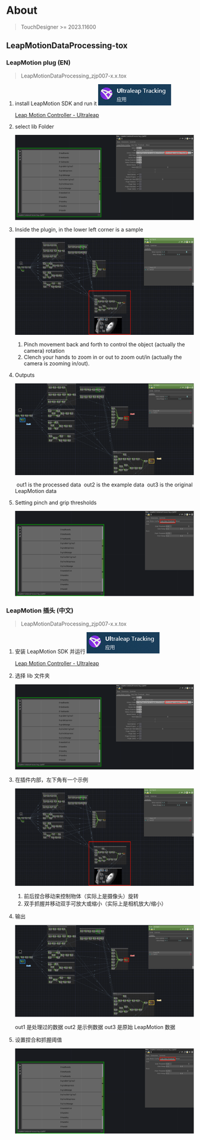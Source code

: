 # About

> TouchDesigner >= 2023.11600

## LeapMotionDataProcessing-tox

### LeapMotion plug (EN)

> LeapMotionDataProcessing_zjp007-x.x.tox

1. install LeapMotion SDK and run it ![image-20250112174046163](./imgs/image-20250112174046163.png)

   [Leap Motion Controller - Ultraleap](https://leap2.ultraleap.com/downloads/leap-motion-controller/)

2. select lib Folder

   ![image-20250112174205414](./imgs/image-20250112174205414.png)

3. Inside the plugin, in the lower left corner is a sample

   ![image-20250112174346125](./imgs/image-20250112174346125.png)

   1. Pinch movement back and forth to control the object (actually the camera) rotation
   2. Clench your hands to zoom in or out to zoom out/in (actually the camera is zooming in/out).

4. Outputs

   ![image-20250112174816528](./imgs/image-20250112174816528.png)

   ​														out1 is the processed data
   ​														out2 is the example data
   ​														out3 is the original LeapMotion data

5. Setting pinch and grip thresholds

   ![image-20250112174957230](./imgs/image-20250112174957230.png)



### LeapMotion 插头 (中文)

> LeapMotionDataProcessing_zjp007-x.x.tox

1. 安装 LeapMotion SDK 并运行 ![image-20250112174046163](./imgs/image-20250112174046163.png)

   [Leap Motion Controller - Ultraleap](https://leap2.ultraleap.com/downloads/leap-motion-controller/)

2. 选择 lib 文件夹

   ![image-20250112174205414](./imgs/image-20250112174205414.png)

3. 在插件内部，左下角有一个示例

   ![image-20250112174346125](./imgs/image-20250112174346125.png)

   1. 前后捏合移动来控制物体（实际上是摄像头）旋转
   2. 双手抓握并移动双手可放大或缩小（实际上是相机放大/缩小）

4. 输出

   ![image-20250112174816528](./imgs/image-20250112174816528.png)

   out1 是处理过的数据
   out2 是示例数据
   out3 是原始 LeapMotion 数据

5. 设置捏合和抓握阈值

   ![image-20250112174957230](./imgs/image-20250112174957230.png)
